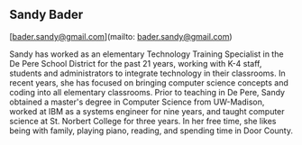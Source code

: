 ## Sandy Bader

[bader.sandy@gmail.com](mailto: bader.sandy@gmail.com)

Sandy has worked as an elementary Technology Training Specialist in the De Pere School District for the past 21 years, working with K-4 staff, students and administrators to integrate technology in their classrooms.  In recent years, she has focused on bringing computer science concepts and coding into all elementary classrooms.  Prior to teaching in De Pere, Sandy obtained a master's degree in Computer Science from UW-Madison, worked at IBM as a systems engineer for nine years, and taught computer science at St. Norbert College for three years.  In her free time, she likes being with family, playing piano, reading, and spending time in Door County.
